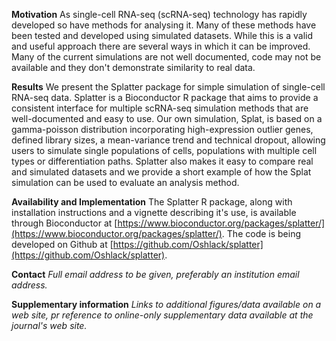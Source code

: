 **Motivation**
As single-cell RNA-seq (scRNA-seq) technology has rapidly developed so have methods for analysing it. Many of these methods have been tested and developed using simulated datasets. While this is a valid and useful approach there are several ways in which it can be improved. Many of the current simulations are not well documented, code may not be available and they don't demonstrate similarity to real data.

**Results**
We present the Splatter package for simple simulation of single-cell RNA-seq data. Splatter is a Bioconductor R package that aims to provide a consistent interface for multiple scRNA-seq simulation methods that are well-documented and easy to use. Our own simulation, Splat, is based on a gamma-poisson distribution incorporating high-expression outlier genes, defined library sizes, a mean-variance trend and technical dropout, allowing users to simulate single populations of cells, populations with multiple cell types or differentiation paths. Splatter also makes it easy to compare real and simulated datasets and we provide a short example of how the Splat simulation can be used to evaluate an analysis method.

**Availability and Implementation**
The Splatter R package, along with installation instructions and a vignette describing it's use, is available through Bioconductor at [https://www.bioconductor.org/packages/splatter/](https://www.bioconductor.org/packages/splatter/). The code is being developed on Github at [https://github.com/Oshlack/splatter](https://github.com/Oshlack/splatter).

**Contact**
_Full email address to be given, preferably an institution email address._

**Supplementary information**
_Links to additional figures/data available on a web site, pr reference to online-only supplementary data available at the journal's web site._